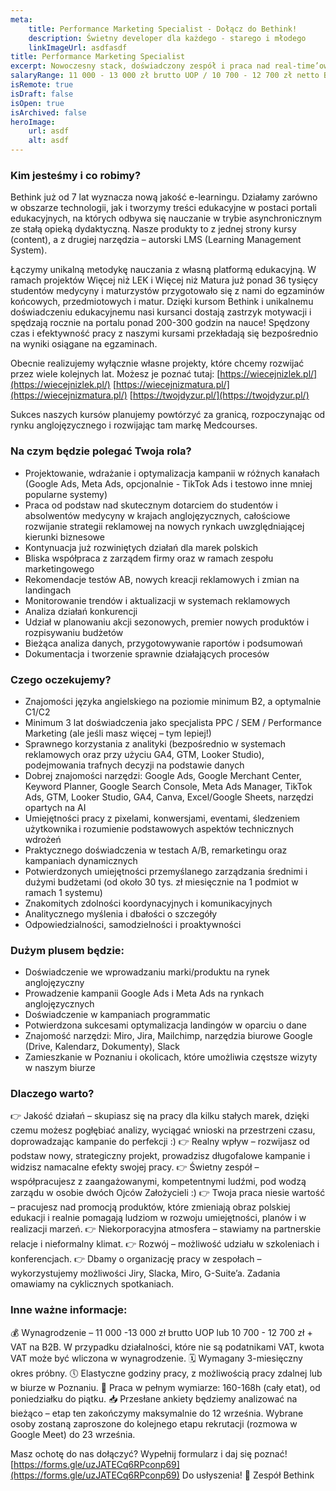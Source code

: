 ```yaml
---
meta:
    title: Performance Marketing Specialist - Dołącz do Bethink!
    description: Świetny developer dla każdego - starego i młodego
    linkImageUrl: asdfasdf
title: Performance Marketing Specialist
excerpt: Nowoczesny stack, doświadczony zespół i praca nad real-time’ową, społecznościową aplikacją do e-learningu. Rozwijaj aplikację, na której prowadzone są największe w Polsce kursy online z dziedziny medycyny i fizjoterapii.
salaryRange: 11 000 - 13 000 zł brutto UOP / 10 700 - 12 700 zł netto B2B
isRemote: true
isDraft: false
isOpen: true
isArchived: false
heroImage:
    url: asdf
    alt: asdf
---
```


### **Kim jesteśmy i co robimy?**
Bethink już od 7 lat wyznacza nową jakość e-learningu. Działamy zarówno w obszarze technologii, jak i tworzymy treści edukacyjne w postaci portali edukacyjnych, na których odbywa się nauczanie w trybie asynchronicznym ze stałą opieką dydaktyczną. Nasze produkty to z jednej strony kursy (content), a z drugiej narzędzia – autorski LMS (Learning Management System).

Łączymy unikalną metodykę nauczania z własną platformą edukacyjną. W ramach projektów Więcej niż LEK i Więcej niż Matura już ponad 36 tysięcy studentów medycyny i maturzystów przygotowało się z nami do egzaminów końcowych, przedmiotowych i matur.
Dzięki kursom Bethink i unikalnemu doświadczeniu edukacyjnemu nasi kursanci dostają zastrzyk motywacji i spędzają rocznie na portalu ponad 200-300 godzin na nauce! Spędzony czas i efektywność pracy z naszymi kursami przekładają się bezpośrednio na wyniki osiągane na egzaminach.

Obecnie realizujemy wyłącznie własne projekty, które chcemy rozwijać przez wiele kolejnych lat. Możesz je poznać tutaj:
[https://wiecejnizlek.pl/](https://wiecejnizlek.pl/)
[https://wiecejnizmatura.pl/](https://wiecejnizmatura.pl/)
[https://twojdyzur.pl/](https://twojdyzur.pl/)

Sukces naszych kursów planujemy powtórzyć za granicą, rozpoczynając od rynku anglojęzycznego i rozwijając tam markę Medcourses.

### **Na czym będzie polegać Twoja rola?**
*   Projektowanie, wdrażanie i optymalizacja kampanii w różnych kanałach (Google Ads, Meta Ads, opcjonalnie - TikTok Ads i testowo inne mniej popularne systemy)
*   Praca od podstaw nad skutecznym dotarciem do studentów i absolwentów medycyny w krajach anglojęzycznych, całościowe rozwijanie strategii reklamowej na nowych rynkach uwzględniającej kierunki biznesowe
*   Kontynuacja już rozwiniętych działań dla marek polskich
*   Bliska współpraca z zarządem firmy oraz w ramach zespołu marketingowego
*   Rekomendacje testów AB, nowych kreacji reklamowych i zmian na landingach
*   Monitorowanie trendów i aktualizacji w systemach reklamowych
*   Analiza działań konkurencji
*   Udział w planowaniu akcji sezonowych, premier nowych produktów i rozpisywaniu budżetów
*   Bieżąca analiza danych, przygotowywanie raportów i podsumowań
*   Dokumentacja i tworzenie sprawnie działających procesów
### **Czego oczekujemy?**
*   Znajomości języka angielskiego na poziomie minimum B2, a optymalnie C1/C2
*   Minimum 3 lat doświadczenia jako specjalista PPC / SEM / Performance Marketing (ale jeśli masz więcej – tym lepiej!)
*   Sprawnego korzystania z analityki (bezpośrednio w systemach reklamowych oraz przy użyciu GA4, GTM, Looker Studio), podejmowania trafnych decyzji na podstawie danych
*   Dobrej znajomości narzędzi: Google Ads, Google Merchant Center, Keyword Planner, Google Search Console, Meta Ads Manager, TikTok Ads, GTM, Looker Studio, GA4, Canva, Excel/Google Sheets, narzędzi opartych na AI
*   Umiejętności  pracy z pixelami, konwersjami, eventami, śledzeniem użytkownika i rozumienie podstawowych aspektów technicznych wdrożeń
*   Praktycznego doświadczenia w testach A/B, remarketingu oraz kampaniach dynamicznych
*   Potwierdzonych umiejętności przemyślanego zarządzania średnimi i dużymi budżetami (od około 30 tys. zł miesięcznie na 1 podmiot w ramach 1 systemu)
*   Znakomitych zdolności koordynacyjnych i komunikacyjnych
*   Analitycznego myślenia i dbałości o szczegóły
*   Odpowiedzialności, samodzielności i proaktywności
### **Dużym plusem będzie:**
*   Doświadczenie we wprowadzaniu marki/produktu na rynek anglojęzyczny
*   Prowadzenie kampanii Google Ads i Meta Ads na rynkach anglojęzycznych
*   Doświadczenie w kampaniach programmatic
*   Potwierdzona sukcesami optymalizacja landingów w oparciu o dane
*   Znajomość narzędzi: Miro, Jira, Mailchimp, narzędzia biurowe Google (Drive, Kalendarz, Dokumenty), Slack
*   Zamieszkanie w Poznaniu i okolicach, które umożliwia częstsze wizyty w naszym biurze
### **Dlaczego warto?**
👉 Jakość działań  – skupiasz się na pracy dla kilku stałych marek, dzięki czemu możesz pogłębiać analizy, wyciągać wnioski na przestrzeni czasu, doprowadzając kampanie do perfekcji :)
👉 Realny wpływ – rozwijasz od podstaw nowy, strategiczny projekt, prowadzisz długofalowe kampanie i widzisz namacalne efekty swojej pracy.
👉 Świetny zespół – współpracujesz z zaangażowanymi, kompetentnymi ludźmi, pod wodzą zarządu w osobie dwóch Ojców Założycieli :)
👉 Twoja praca niesie wartość  – pracujesz nad promocją produktów, które zmieniają obraz polskiej edukacji i realnie pomagają ludziom w rozwoju umiejętności, planów i w realizacji marzeń.
👉 Niekorporacyjna atmosfera – stawiamy na partnerskie relacje i nieformalny klimat.
👉 Rozwój – możliwość udziału w szkoleniach i konferencjach.
👉 Dbamy o organizację pracy w zespołach – wykorzystujemy możliwości Jiry, Slacka, Miro, G-Suite’a. Zadania omawiamy na cyklicznych spotkaniach.
### **Inne ważne informacje:**
💰 Wynagrodzenie –  11 000 -13 000 zł brutto UOP lub 10 700 - 12 700 zł + VAT na B2B. W przypadku działalności, które nie są podatnikami VAT, kwota VAT może być wliczona w wynagrodzenie.
🗓️ Wymagany 3-miesięczny okres próbny.
🕔 Elastyczne godziny pracy, z możliwością pracy zdalnej lub w biurze w Poznaniu.
📅 Praca w pełnym wymiarze: 160-168h (cały etat), od poniedziałku do piątku.
📥 Przesłane ankiety będziemy analizować na bieżąco – etap ten zakończymy maksymalnie do 12 września. Wybrane osoby zostaną zaproszone do kolejnego etapu rekrutacji (rozmowa w Google Meet) do 23 września.

Masz ochotę do nas dołączyć? Wypełnij formularz i daj się poznać! [https://forms.gle/uzJATECq6RPconp69](https://forms.gle/uzJATECq6RPconp69)
Do usłyszenia! 👋
Zespół Bethink
